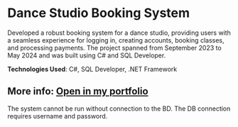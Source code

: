 # Dance Studio Booking System

Developed a robust booking system for a dance studio, providing users with a seamless experience for logging in, creating accounts, booking classes, and processing payments. The project spanned from September 2023 to May 2024 and was built using C# and SQL Developer.

**Technologies Used**: C#, SQL Developer, .NET Framework

## More info: [Open in my portfolio](https://yunnna005.github.io/AnnaKovalenko.github.io/portfolio/portfolio-4/)

The system cannot be run without connection to the BD. The DB connection requires username and password.
